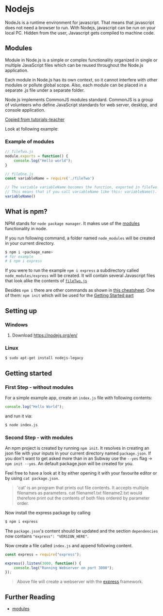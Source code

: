 # Nodejs

NodeJs is a runtime environment for javascript. That means that javascript does not need a browser to run. With Nodejs, javascript can be run on your local PC. Hidden from the user, Javascript gets compiled to machine code.

## Modules
Module in Node.js is a simple or complex functionality organized in single or multiple JavaScript files which can be reused throughout the Node.js application.

Each module in Node.js has its own context, so it cannot interfere with other modules or pollute global scope. Also, each module can be placed in a separate .js file under a separate folder.

Node.js implements CommonJS modules standard. CommonJS is a group of volunteers who define JavaScript standards for web server, desktop, and console application. 

[Copied from tutorials-teacher][tutorials-teacher-node-modules] 

Look at following example:

### Example of modules
```javascript
// fileTwo.js
module.exports = function() {
    console.log("Hello world");
}

```

```javascript
// fileOne.js
const variableName = require('./fileTwo')

// The variable variableName becomes the function, exported in fileTwo.js
// This means that if you call variableName like this: variableName(). The program will print "Hello World"
variableName()
```

## What is npm?
NPM stands for `node package manager`. It makes use of the [modules](#modules) functionality in node.

If you run following command, a folder named `node_modules` will be created in your current directory.

```sh
$ npm i <package_name>
# for example
# $ npm i express
```

If you were to run the example `npm i express` a subdirectory called `node_modules/express` will be created. It will contain several
Javascript files that look alike the contents of [`fileTwo.js`](#example-of-modules)

Besides `npm i` there are other commands as shown in [this cheatsheet][npm-cheatsheet]. One of them: `npm init` which will be used for the [Getting Started part](#getting-started)


## Setting up
### Windows
1. Download https://nodejs.org/en/

### Linux
```sh
$ sudo apt-get install nodejs-legacy
```

## Getting started

### First Step - without modules
For a simple example app, create an `index.js` file with following contents:
```javascript
console.log("Hello World");
```

and run it via:
```sh
$ node index.js
```

### Second Step - with modules
An npm project is created by running `npm init`. It resolves in creating an json file with your inputs in your current directory named `package.json`. If you don't want to get asked more than in an Subway use the `--yes` flag -> `npm init --yes`. An default package.json will be created for you.

Feel free to have a look at it by either opening it with your favourite editor or by using `cat package.json`.

> 'cat' is an program that prints out file contents. It accepts multiple filenames as parameters.
> cat filename1.txt filename2.txt would therefore print out the contents of both files ordered by parameter order.

Now install the express package by calling
```sh
$ npm i express
```

The `package.json`'s content should be updated and the section `dependencies` now contains `"express": "VERSION_HERE"`.

Now create a file called `index.js` and append following content.
```javascript
const express = require("express");

express().listen(3000, function() {
    console.log("Running Webserver on port 3000");
});
```
> Above file will create a webserver with the [express][express] framework.

## Further Reading
- [modules][tutorials-teacher-node-modules]

[tutorials-teacher-node-modules]: https://www.tutorialsteacher.com/nodejs/nodejs-modules
[npm-cheatsheet]: https://devhints.io/npm
[express]: https://github.com/express/express
